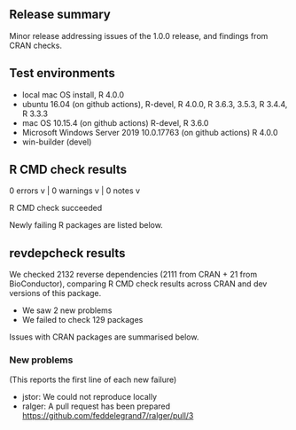 ## Release summary

Minor release addressing issues of the 1.0.0 release, and findings from CRAN checks. 

## Test environments

* local mac OS install, R 4.0.0
* ubuntu 16.04 (on github actions), R-devel, R 4.0.0, R 3.6.3, 3.5.3, R 3.4.4, R 3.3.3
* mac OS 10.15.4 (on github actions) R-devel, R 3.6.0
* Microsoft Windows Server 2019 10.0.17763 (on github actions) R 4.0.0
* win-builder (devel)

## R CMD check results

0 errors v | 0 warnings v | 0 notes v

R CMD check succeeded

Newly failing R packages are listed below. 

## revdepcheck results

We checked 2132 reverse dependencies (2111 from CRAN + 21 from BioConductor), comparing R CMD check results across CRAN and dev versions of this package.

 * We saw 2 new problems
 * We failed to check 129 packages

Issues with CRAN packages are summarised below.

### New problems
(This reports the first line of each new failure)

* jstor: We could not reproduce locally
* ralger: A pull request has been prepared https://github.com/feddelegrand7/ralger/pull/3
